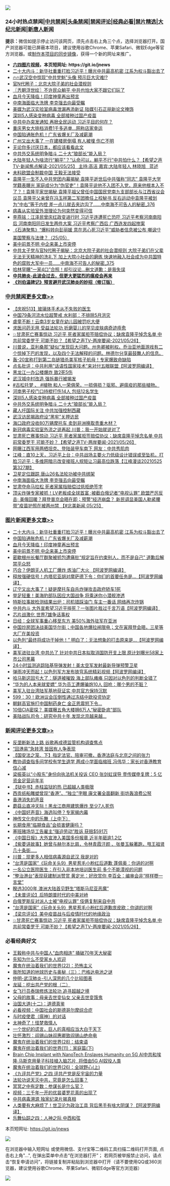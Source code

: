 ![](https://raw.githubusercontent.com/fqnews/bnews/master/64photo/fqnews-qr.jpg)

<div id="tt">
<h3>24小时热点禁闻|<a href="#%E4%B8%AD%E5%85%B1%E7%A6%81%E9%97%BB%E6%9B%B4%E5%A4%9A%E6%96%87%E7%AB%A0">中共禁闻</a>|<a href="#%E5%9B%BE%E7%89%87%E6%96%B0%E9%97%BB%E6%9B%B4%E5%A4%9A%E6%96%87%E7%AB%A0">头条禁闻</a>|<a href="#%E6%96%B0%E9%97%BB%E8%AF%84%E8%AE%BA%E6%9B%B4%E5%A4%9A%E6%96%87%E7%AB%A0">禁闻评论|<a href="#%E5%BF%85%E7%9C%8B%E7%BB%8F%E5%85%B8%E5%A5%BD%E6%96%87">经典必看|<a href="/video.md#%E7%A6%81%E7%89%87%E7%B2%BE%E9%80%89">禁片精选</a>|<a href="https://github.com/fqnews/djy/blob/master/gb/nf1351518.md#1">大纪元新闻</a>|<a href="https://github.com/fqnews/ntdtv/blob/master/gb/prog204.md#1">新唐人新闻</a></h3>
<div><b>提示：</b>微信如提示停止访问该网页，须先点击右上角三个点，选择浏览器打开。国产浏览器可能已屏蔽本项目，建议使用谷歌Chrome、苹果Safari、微软Edge等官方浏览器。或<a href="https://github.com/fqnews/bnews/blob/master/%E5%88%B6%E4%BD%9Cgit%E7%A6%81%E9%97%BB%E9%95%9C%E5%83%8F.md">制作本项目的同步镜像</a>，获得一个新的网址来推广。</div>
<ul>
<li><b><a href="http://d1.bdrive.tk/64.mp4" target="_blank">六四图片视频</a>，本页短网址: https://git.io/jnews</b></li>
<li><a href="/topimagenews/20210526/1554119.md">二十大内斗：新华社重重打脸习近平！曝光中共最高机密 江系为权斗豁出去了</a></li>
<li><a href="/bannedvideo/20210526/1553927.md">🔥🔥武汉空中惊现“中共党魁”头像 预示巨大灾难⁉️</a></li>
<li><a href="/lifebaike/20210526/1553885.md">官N代圈子：北京大院子弟的社会潜规则</a></li>
<li><a href="/ssgc/20210526/1553873.md">〖兲朝浮世绘〗不许民众躺平 中共也怕大家不跟它们玩了</a></li>
<li><a href="/topimagenews/20210526/1554015.md">血月今天降临！印度神童再出预言</a></li>
<li><a href="/cbnews/20210526/1554061.md">中南海面临大洗牌 李克强去向最受瞩</a></li>
<li><a href="/headline/20210526/1553756.md">美媒为武汉实验室病毒泄漏再添新证 陆媒引石正丽新论文掩饰</a></li>
<li><a href="/cbnews/20210526/1554234.md">深圳5人感染变种病毒 全部接种过国产疫苗</a></li>
<li><a href="/comments/20210526/1554085.md">中共中办突发通知 再掀全民运动 习近平目的何在？</a></li>
<li><a href="/cbnews/20210526/1553921.md">重庆男女大排档消费1千多逃单…网称店家幸运</a></li>
<li><a href="/topimagenews/20210526/1554065.md">中国陷通胀危机！广东省爆关厂及减薪潮</a></li>
<li><a href="/cbnews/20210526/1553900.md">广州又出大事了 一在建楼房倒塌 有人被埋 伤亡不明</a></li>
<li><a href="/cnnews/20210526/1553926.md">无论你多讨厌日本，都应该看看此文</a></li>
<li><a href="/cbnews/20210526/1554193.md">中共外交系统明争暗斗 二十大“狼部长”能入局？</a></li>
<li><a href="/comments/20210526/1553925.md">大陆年轻人为啥流行“躺平”？“认命可以，躺平不行”中共怕什么？【希望之声TV-新闻焦点解读-2021/05/25】 主持:高洁  嘉宾:大陆年轻人  林晓旭   蓝述</a></li>
<li><a href="/baitai/20210526/1554174.md">未料欧盟会制裁中国 王毅无法接受</a></li>
<li><a href="/comments/20210526/1554078.md">袁隆平一生不入中共党团内幕揭秘 袁隆平逝世后中共强称“同志” 袁隆平大学学籍表曝光 家庭成分为“伪官吏”！袁隆平说他不入团不入党，原来他根本入不了？！袁隆平家世揭秘 袁隆平祖父曾任中国国民党南九支部部长与江西省议会议员 袁隆平父亲曾在冯玉祥第二军团擔任上校秘书 反右运动中袁隆平被划为“中右”等于内控 差一点儿就去夹边沟了……中南海不可告人的秘密_376</a></li>
<li><a href="/cnnews/20210526/1553974.md">病毒从实验室外泄理论为何突然变得可信</a></li>
<li><a href="/comments/20210526/1554096.md">李燕铭：江泽民曾庆红政变进行时 习近平连遭死亡恐吓 习近平考察河南南阳后 河南南阳同日发生两件大案 习近平考察广西后 广西连发四起惨案</a></li>
<li><a href="/bannedvideo/20210526/1553920.md">《石涛聚焦》“爆料转向彭丽媛 意在恶心死习近平”威胁者信息被公布 嘲讽👎  美国警察与法律？（25/05）</a></li>
<li><a href="/topimagenews/20210526/1553823.md">美中前景不明 中企来美上市突停</a></li>
<li><a href="/comments/20210526/1554057.md">中共太子党与官N代圈子揭秘：北京大院子弟的社会潜规则 大院子弟们在父辈无法无天精神的洗礼下 加上大院小社会的磨练 快速地融入社会成为中共国特色的腐败大军中一员……中南海不可告人的秘密_375</a></li>
<li><a href="/yule/20210526/1553781.md">哈林罕曝“一家4口”合照！却引议论…删文道歉：是我失误</a></li>
<li><b><a href="/comments/20200211/1275071.md" target="_blank">中共肺炎-此波会过去，但更大更猛烈的瘟疫会再来</a></b></li>
<li><b><a href="/comments/20200207/1272816.md" target="_blank">《刘伯温碑记》预言避开武汉肺炎的妙招（修订版）</a></b></li>
</ul>
</div>

<div class="catlist">
<h3><a href="/cbnews/" target="_blank">中共禁闻</a><span><a href="/cbnews/" target="_blank" rel="nofollow">更多文章>></a></span></h3>
<ul>
<li><a href="/cbnews/20210526/1554325.md" target="_blank">【庆祝513】玻璃体手术从不失败的医生</a></li>
<li><a href="/cbnews/20210526/1554352.md" target="_blank">中国79条河流水位超警戒 水利部：不排除5月洪灾</a></li>
<li><a href="/cbnews/20210526/1554351.md" target="_blank">虐童不断！云南3岁女童在幼儿园被罚吃大便</a></li>
<li><a href="/cbnews/20210526/1554303.md" target="_blank">求医问药无用 受益法轮功 折磨婴儿的罕见皮肤病奇迹痊愈</a></li>
<li><a href="/comments/20210526/1554280.md" target="_blank">💥甘肃死亡赛事惊动 习近平 死者家属拒签赔偿协议；缺席袁隆平悼念名单 中共前常委罗干 可能不妙？【希望之声TV-两岸要闻-2021/05/26】</a></li>
<li><a href="/comments/20210526/1554278.md" target="_blank">川普说，亚利桑那“疑似”发现巨大问题。州务卿被削权。乔治亚地面游戏有二个惊掉下巴的发现，以及四个无法解释的问题。林德尔分享最鼓舞人的信息。</a></li>
<li><a href="/cbnews/20210526/1554271.md" target="_blank">轰-20宣称打到第二岛链猎杀美军核子航母！专家爆致命缺陷</a></li>
<li><a href="/cbnews/20210526/1554251.md" target="_blank">点名批评：中共利用&#8221;话语性国家技术&#8221;来对付五眼联盟【阿波罗网编译】</a></li>
<li><a href="/cbnews/20210526/1554249.md" target="_blank">黑龙江一办公楼爆炸 致2死5伤</a></li>
<li><a href="/cbnews/20210526/1554245.md" target="_blank">武汉城中村改造 强拆暴行被揭发</a></li>
<li><a href="/comments/20210526/1554240.md" target="_blank">#古松托梦 、 #植物 和人一荣俱荣，一损俱损？驱邪、避瘟疫的那些植物。</a></li>
<li><a href="/cbnews/20210526/1554235.md" target="_blank">河南男子校门口持棍打伤14人 包括12名学生</a></li>
<li><a href="/cbnews/20210526/1554234.md" target="_blank">深圳5人感染变种病毒 全部接种过国产疫苗</a></li>
<li><a href="/cbnews/20210526/1554193.md" target="_blank">中共外交系统明争暗斗 二十大“狼部长”能入局？</a></li>
<li><a href="/cbnews/20210526/1554192.md" target="_blank">藏人吁国际关注 中共加强控制西藏</a></li>
<li><a href="/cbnews/20210526/1554176.md" target="_blank">武汉访民揭政府设“黑牢”关押访民</a></li>
<li><a href="/cbnews/20210526/1554175.md" target="_blank">海口政府没收80万辆摩托车 卖到非洲换取贵重木材？</a></li>
<li><a href="/cbnews/20210526/1554151.md" target="_blank">新冠病毒实验室外流之说再起 川普：我一开始就说对了</a></li>
<li><a href="/comments/20210526/1554094.md" target="_blank">甘肃死亡赛事惊动 习近平 死者家属拒签赔偿协议；缺席袁隆平悼念名单 中共前常委罗干 可能不妙？【希望之声TV-两岸要闻-2021/05/26】</a></li>
<li><a href="/cbnews/20210526/1554081.md" target="_blank">网曝江西军用两栖坦克、登陆装甲车南下 网友：中共秀肌肉</a></li>
<li><a href="/cbnews/20210526/1554076.md" target="_blank">江峰：直10上天，习近平上台：中共战场主要火力低级设计错误或至坠机，打脸习近平；多维网暗示改变接班人规矩让习最高位跌落【江峰漫谈20210525第327期】</a></li>
<li><a href="/cbnews/20210526/1554066.md" target="_blank">卫星定位跟踪 唐山26名法轮功被中共绑架</a></li>
<li><a href="/cbnews/20210526/1554061.md" target="_blank">中南海面临大洗牌 李克强去向最受瞩</a></li>
<li><a href="/cbnews/20210526/1554016.md" target="_blank">甘肃夺命马拉松 死者家属指赔偿过低拒绝签字</a></li>
<li><a href="/comments/20210526/1554012.md" target="_blank">顶尖炸弹专家被抓！LV老板成全球首富 ;被截白俄记者“电视认罪” 欧盟严厉反击; 美俄回暖？拜登普京会晤在即；预警“经济崩盘？ 新民调显美国人勒紧腰带”疫苗护照在被两州禁 【#北美新闻 05/25】</a></li>

</ul>
</div>
<div class="catlist">
<h3><a href="/topimagenews/" target="_blank">图片新闻</a><span><a href="/topimagenews/" target="_blank" rel="nofollow">更多文章>></a></span></h3>
<ul>
<li><a href="/topimagenews/20210526/1554119.md" target="_blank">二十大内斗：新华社重重打脸习近平！曝光中共最高机密 江系为权斗豁出去了</a></li>
<li><a href="/topimagenews/20210526/1554065.md" target="_blank">中国陷通胀危机！广东省爆关厂及减薪潮</a></li>
<li><a href="/topimagenews/20210526/1554015.md" target="_blank">血月今天降临！印度神童再出预言</a></li>
<li><a href="/topimagenews/20210526/1553823.md" target="_blank">美中前景不明 中企来美上市突停</a></li>
<li><a href="/topimagenews/20210526/1553805.md" target="_blank">密歇根州长餐厅群聚被抓包遭痛批“规定旨在约束别人，而不是自己” 道歉后解禁平众怒</a></li>
<li><a href="/topimagenews/20210525/1553428.md" target="_blank">巧合？伊朗无人机工厂爆炸 炼油厂大火 【阿波罗网编译】</a></li>
<li><a href="/topimagenews/20210525/1553330.md" target="_blank">释放强硬信号！内塔尼亚胡对摩萨德下令：你们的首要任务是…【阿波罗网编译】</a></li>
<li><a href="/topimagenews/20210525/1553122.md" target="_blank">辽宁又出大事了！疑是摩托车自杀炸弹攻击政府轿车1死</a></li>
<li><a href="/topimagenews/20210524/1552810.md" target="_blank">举足轻重！美海豹部队因应大国战争 将乘迷你小潜舰渗透</a></li>
<li><a href="/topimagenews/20210524/1552783.md" target="_blank">特斯拉事故检测结果出炉：司机错踩油门 车主一番话 网络再次炸锅</a></li>
<li><a href="/topimagenews/20210524/1552691.md" target="_blank">中共内斗 大外宣希望习近平摔死？一张图片胜过千言万语【阿波罗网编译】</a></li>
<li><a href="/topimagenews/20210524/1552507.md" target="_blank">芯片战激化 世界7雄争话事权</a></li>
<li><a href="/topimagenews/20210524/1552502.md" target="_blank">日经：全球军事重心移至东方 美50%海外驻军在亚洲</a></li>
<li><a href="/topimagenews/20210522/1551799.md" target="_blank">中国炒房团决战美国华尔街；中国各地爆拉闸限电；文在寅拜登会晤，三星等大厂在美投资</a></li>
<li><a href="/topimagenews/20210522/1551696.md" target="_blank">以色列“最终将成功干掉他！” 明白了：无法想象的打击原来是&#8230;【阿波罗网编译】</a></li>
<li><a href="/topimagenews/20210521/1551152.md" target="_blank">美军进驻台湾 中共怂了 针对中共日本拟取消国防开支上限 原计划曝光58家上市公司黑幕</a></li>
<li><a href="/topimagenews/20210521/1551038.md" target="_blank">24小时监测追踪陆基导弹发射！美太空军发射最新导弹预警卫星</a></li>
<li><a href="/topimagenews/20210521/1550979.md" target="_blank">弹雨冲天而起！以色列军方发布铁穹系统精彩视频【阿波罗网编译】</a></li>
<li><a href="/topimagenews/20210521/1550881.md" target="_blank">哈马斯这回亏大了：隧道被摧毁 海上部队瘫痪 只因对以色列的判断全错了</a></li>
<li><a href="/topimagenews/20210521/1550880.md" target="_blank">“华为的人本来就爱嫖” 华为员工遭爆骗炮10人 回呛：哪个男的不脏？</a></li>
<li><a href="/topimagenews/20210521/1550688.md" target="_blank">美军入驻台湾陆军基地获证实 中共官方保持沉默</a></li>
<li><a href="/topimagenews/20210521/1550640.md" target="_blank">599：30！欧洲议会压倒性通过冻结中欧投资协定</a></li>
<li><a href="/topimagenews/20210520/1550584.md" target="_blank">朝鲜高官施打中国制药身亡 金正恩震怒下令…</a></li>
<li><a href="/topimagenews/20210520/1550302.md" target="_blank">10倍CIA密探？ 美媒曝五角大楼拥6万人“秘密卧底”部队</a></li>
<li><a href="/topimagenews/20210520/1550301.md" target="_blank">美陆战队司令：研究中共十年 发现北京越来越…</a></li>

</ul>
</div>
<div class="catlist">
<h3><a href="/comments/" target="_blank">新闻评论</a><span><a href="/comments/" target="_blank" rel="nofollow">更多文章>></a></span></h3>
<ul>
<li><a href="/comments/20210527/1554441.md" target="_blank">反垄断新法上路 谷歌再成德监管机构调查焦点</a></li>
<li><a href="/comments/20210527/1554425.md" target="_blank">“回港易”急转湾 皆因有人争表现</a></li>
<li><a href="/comments/20210527/1554424.md" target="_blank">【国安法之笼．下】指定法官、陪审可撤，香港法庭与北京之间的张力</a></li>
<li><a href="/comments/20210527/1554423.md" target="_blank">教协调查指多间学校有学生退学 两成小学面临缩班 冯伟华：家长对香港教育信心减</a></li>
<li><a href="/comments/20210527/1554422.md" target="_blank">梁振英以“小股东”身份向执法机关投诉 CEO 张剑虹误导 壹传媒申复牌：5 亿资金足营运年半</a></li>
<li><a href="/comments/20210527/1554421.md" target="_blank">【狱中书】赤柱监狱的热 已超越人类极限</a></li>
<li><a href="/comments/20210527/1554420.md" target="_blank">西贡纸船雕塑曾现“香港”、“独立”字眼 康文署全面翻新 街坊轰浪费公帑</a></li>
<li><a href="/comments/20210527/1554419.md" target="_blank">香港消失的声音</a></li>
<li><a href="/comments/20210527/1554418.md" target="_blank">蘑菇云直冲天际！黑龙江商用建筑爆炸 至少7人死伤</a></li>
<li><a href="/comments/20210527/1554417.md" target="_blank">《中国好声音》海选叫停？专家揭内幕</a></li>
<li><a href="/comments/20210527/1554416.md" target="_blank">神传文化中的乐舞（上中下）</a></li>
<li><a href="/comments/20210526/1554415.md" target="_blank">长期食用“临期食品”会损害健康吗？</a></li>
<li><a href="/comments/20210526/1554404.md" target="_blank">塞班赌场华工告雇主“强迫劳动”胜诉 获赔$591万</a></li>
<li><a href="/comments/20210526/1554390.md" target="_blank">《中国日报》大外宣渗入美国多份报章 近半年砸逾1.2亿</a></li>
<li><a href="/comments/20210526/1554388.md" target="_blank">【紫菱讲故事】她曾与赫尔本比肩，令林青霞汗颜 、张曼玉躲著跑，甩王祖贤几十条街…..</a></li>
<li><a href="/comments/20210526/1554361.md" target="_blank">川普：现更多人相信病毒源自武汉 我是对的</a></li>
<li><a href="/comments/20210526/1554336.md" target="_blank">“台湾是国家”《玩命关头9》男星惹毛小粉红后道歉 蓬佩奥：你讲的对啊</a></li>
<li><a href="/comments/20210526/1554334.md" target="_blank">一名公立医院医生：在引入非本地培训医生前 多个不能漠视的问题</a></li>
<li><a href="/comments/20210526/1554332.md" target="_blank">“整治港台”表现获建制派赞赏 黄定光：好欣赏你 李百全：编审会非“样样嘢一言堂”</a></li>
<li><a href="/comments/20210526/1554329.md" target="_blank">睽违3000年 澳洲大陆首见野生“塔斯马尼亚恶魔”</a></li>
<li><a href="/comments/20210526/1554320.md" target="_blank">【未普评论】后特朗普时代的中美对峙</a></li>
<li><a href="/comments/20210526/1554313.md" target="_blank">白俄罗斯反对派人士被“电视认罪” 伎俩复制来自中共</a></li>
<li><a href="/comments/20210526/1554300.md" target="_blank">“台湾是国家”《玩命关头9》男星惹毛小粉红后道歉庞皮欧：你讲的对啊</a></li>
<li><a href="/comments/20210526/1554293.md" target="_blank">【梁京评论】美中疫苗战与后疫情时代的地缘政治</a></li>
<li><a href="/comments/20210526/1554280.md" target="_blank">💥甘肃死亡赛事惊动 习近平 死者家属拒签赔偿协议；缺席袁隆平悼念名单 中共前常委罗干 可能不妙？【希望之声TV-两岸要闻-2021/05/26】</a></li>

</ul>
</div>

<div class="catlist">
<h3>必看经典好文</h3>
<ul>
<li><a href="/cbnews/20200730/1371580.md" target="_blank">王毅称中共与中国人“血肉相连” 捅破70年天大秘密</a></li>
<li><a href="/comments/20200620/1346848.md" target="_blank">先知为什么不受家乡人欢迎</a></li>
<li><a href="/comments/20180804/981524.md" target="_blank">魔鬼在统治着我们的世界(22)：恐怖主义</a></li>
<li><a href="/tculture/xiulian/20170726/797589.md" target="_blank">我所知道的地球历史与奥秘（三）：巴格达电池之谜</a></li>
<li><a href="/comments/20200620/1347687.md" target="_blank">仲明-武汉肺炎-引人深思的几个比较图表</a></li>
<li><a href="/comments/20200928/1404653.md" target="_blank">龙延：挖出共产党的根（二）</a></li>
<li><a href="/topimagenews/20210512/1544658.md" target="_blank">女飞行员泰瑞修炼法轮功 追寻超越之境</a></li>
<li><a href="/cbnews/20210507/1541162.md" target="_blank">父母的故事：母亲去世变仙女 父亲去世变饿鬼</a></li>
<li><a href="/cbnews/20180318/916241.md" target="_blank">治国大道(十二)：道德真鉴</a></li>
<li><a href="/comments/20200806/1375443.md" target="_blank">必看视频：中国社会的斯德哥尔摩综合症</a></li>
<li><a href="/comments/20200327/1301424.md" target="_blank">与时疫使君（瘟神）的对话</a></li>
<li><a href="/ccpdope/20200907/1392129.md" target="_blank">太神奇了！怪梦救情人</a></li>
<li><a href="/comments/20200621/1348067.md" target="_blank">一个世纪的谎言，巨人的真相应当大白于天下</a></li>
<li><a href="/cbnews/20200727/1366904.md" target="_blank">壮怀激烈：阎锡山妹阎惠卿致阎锡山绝命电</a></li>
<li><a href="/comments/20181228/1054609.md" target="_blank">魔鬼在统治着我们的世界(28)：结束语</a></li>
<li><a href="/topimagenews/20180530/950691.md" target="_blank">魔鬼在统治着我们的世界(11)：家庭篇(下)</a></li>
<li><a href="/comments/20200901/1451956.md" target="_blank">Brain Chip Implant with NanoTech Enslaves Humanity on 5G AI中共和埃隆∙马斯克用量子科技植入脑芯片, 将借由5G AI奴役人类</a></li>
<li><a href="/comments/20181210/1044798.md" target="_blank">魔鬼在统治着我们的世界(26)：全球野心(上)</a></li>
<li><a href="/bookonline/20131116/201053.md" target="_blank">《九评共产党》之四 评共产党是反宇宙的力量</a></li>
<li><a href="/comments/20210308/1500552.md" target="_blank">法轮功说天灭中共，究竟是怎么回事？</a></li>
<li><a href="/tculture/20200812/1378929.md" target="_blank">冥冥之中有定数：参谋长是什么官？</a></li>
<li><a href="/aomi/qiwen/20151223/484507.md" target="_blank">视频：三千年一开的优昙婆罗花真的出现了</a></li>
<li><a href="/ccpdope/20200412/1311165.md" target="_blank">中共病毒溯源 独家纪录片揭真相</a></li>
<li><a href="/cnnews/20201226/1455352.md" target="_blank">人类要有大麻烦了！世卫沦为政治工具 背后黑手有啥大阴谋？【阿波罗网编译】</a></li>
<li><a href="/tculture/20190101/791144.md" target="_blank">乐舞仙踪之四：人神之际 中西和弦</a></li>

</ul>
</div>

本页短网址: https://git.io/jnews

![](https://raw.githubusercontent.com/fqnews/bnews/master/64photo/fqnews-qr.jpg)

在浏览器中输入短网址 或使用微信、支付宝等二维码工具扫描二维码打开页面, 点击右上角"...", 在弹出菜单中点击“在浏览器打开”； 若网页被举报禁止访问，请点击“恢复申请访问”，将链接复制并粘贴到浏览器中打开（请不要使用QQ或360浏览器，建议使用谷歌Chrome、苹果Safari、微软Edge等官方浏览器）

![](https://raw.githubusercontent.com/fqnews/bnews/master/64photo/wx.jpg)